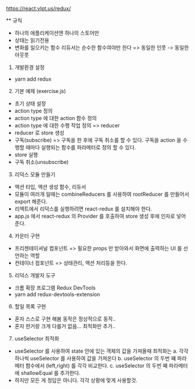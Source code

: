 https://react.vlpt.us/redux/

** 규칙
 - 하나의 애플리케이션엔 하나의 스토어만
 - 상태는 읽기전용
 - 변화를 일으키는 함수 리듀서는 순수한 함수여야만 한다
  => 동일한 인풋 -> 동일한 아웃풋

1. 개발환경 설정
 - yarn add redux

2. 기본 예제 (exercise.js)
 - 초기 상태 설정
 - action type 정의
 - action type 에 대한 action 함수 정의
 - action type 에 대한 수행 작업 정의 => reducer
 - reducer 로 store 생성
 - 구독(subscribe) => 구독을 한 후에 구독 취소를 할 수 있다. 구독을 action 을 수행할 때마다 실행되는 함수를 파라메터로 정의 할 수 있다.
 - store 실행
 - 구독 취소(unsubscribe)

3. 리덕스 모듈 만들기
 - 액션 타입, 액션 생성 함수, 리듀서
 - 모듈이 여러개 일때는 combineReducers 를 사용하여 rootReducer 를 만들어서 export 해준다.
 - 리액트에서 리덕스를 실행하려면 react-redux 를 설치해야 한다.
 - app.js 에서 react-redux 의 Provider 를 호출하여 store 생성 후에 인자로 넣어준다.

4. 카운터 구현
 - 프리젠테이셔널 컴포넌트 => 필요한 props 만 받아와서 화면에 출력하는 UI 를 선언하는 역할
 - 컨테이너 컴포넌트 => 상태관리, 액션 처리등을 한다.

5. 리덕스 개발자 도구
 - 크롬 확장 프로그램 Redux DevTools
 - yarn add redux-devtools-extension

6. 할일 목록 구현
 - 혼자 스스로 구현 해봄 동작은 정상적으로 동작..
 - 혼자 한거랑 크게 다를거 없음... 최적화만 추가..

7. useSelector 최적화
 - useSelector 를 사용하여 state 안에 있는 객체의 값을 가져올때 최적화는
  a. 각각 하나씩 useSelector 를 사용하여 값을 가져온다
  b. useSelector 의 두번 쨰 파라메터 함수에서 (left,right) 를 각각 비교한다.
  c. useSelector 의 두번 째 파라메터에 shallowEqual 를 추가한다.
 - 하지만 모든 게 정답은 아니다. 각각 상황에 맞게 사용할것.
